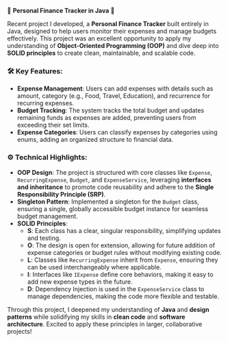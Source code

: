 

🚀 **Personal Finance Tracker in Java** 🧾

Recent project I developed, a **Personal Finance Tracker** built entirely in Java, designed to help users monitor their expenses and manage budgets effectively. This project was an excellent opportunity to apply my understanding of **Object-Oriented Programming (OOP)** and dive deep into **SOLID principles** to create clean, maintainable, and scalable code.

### 🛠 Key Features:
- **Expense Management**: Users can add expenses with details such as amount, category (e.g., Food, Travel, Education), and recurrence for recurring expenses.
- **Budget Tracking**: The system tracks the total budget and updates remaining funds as expenses are added, preventing users from exceeding their set limits.
- **Expense Categories**: Users can classify expenses by categories using enums, adding an organized structure to financial data.

### ⚙️ Technical Highlights:
- **OOP Design**: The project is structured with core classes like `Expense`, `RecurringExpense`, `Budget`, and `ExpenseService`, leveraging **interfaces and inheritance** to promote code reusability and adhere to the **Single Responsibility Principle (SRP)**.
- **Singleton Pattern**: Implemented a singleton for the `Budget` class, ensuring a single, globally accessible budget instance for seamless budget management.
- **SOLID Principles**:
    - **S**: Each class has a clear, singular responsibility, simplifying updates and testing.
    - **O**: The design is open for extension, allowing for future addition of expense categories or budget rules without modifying existing code.
    - **L**: Classes like `RecurringExpense` inherit from `Expense`, ensuring they can be used interchangeably where applicable.
    - **I**: Interfaces like `IExpense` define core behaviors, making it easy to add new expense types in the future.
    - **D**: Dependency Injection is used in the `ExpenseService` class to manage dependencies, making the code more flexible and testable.

Through this project, I deepened my understanding of **Java** and **design patterns** while solidifying my skills in **clean code** and **software architecture**. Excited to apply these principles in larger, collaborative projects!

